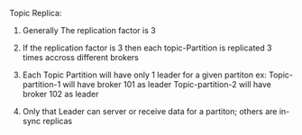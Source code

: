 
Topic Replica:

1. Generally The replication factor is 3
2. If the replication factor is 3 then each topic-Partition is 
replicated 3 times accross different brokers
3. Each Topic Partition will have only 1 leader for a given partiton
ex: Topic-partition-1 will have broker 101 as leader
Topic-partition-2 will have broker 102 as leader

4. Only that Leader can server or receive data for a partiton; 
others are in-sync replicas 


